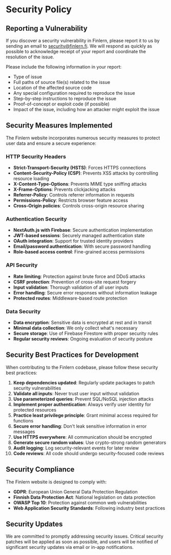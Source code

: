 # Security Policy

## Reporting a Vulnerability

If you discover a security vulnerability in Finlern, please report it to us by sending an email to security@finlern.fi. We will respond as quickly as possible to acknowledge receipt of your report and coordinate the resolution of the issue.

Please include the following information in your report:
- Type of issue
- Full paths of source file(s) related to the issue
- Location of the affected source code
- Any special configuration required to reproduce the issue
- Step-by-step instructions to reproduce the issue
- Proof-of-concept or exploit code (if possible)
- Impact of the issue, including how an attacker might exploit the issue

## Security Measures Implemented

The Finlern website incorporates numerous security measures to protect user data and ensure a secure experience:

### HTTP Security Headers

- **Strict-Transport-Security (HSTS)**: Forces HTTPS connections
- **Content-Security-Policy (CSP)**: Prevents XSS attacks by controlling resource loading
- **X-Content-Type-Options**: Prevents MIME type sniffing attacks
- **X-Frame-Options**: Prevents clickjacking attacks
- **Referrer-Policy**: Controls referrer information in requests
- **Permissions-Policy**: Restricts browser feature access
- **Cross-Origin policies**: Controls cross-origin resource sharing

### Authentication Security

- **NextAuth.js with Firebase**: Secure authentication implementation
- **JWT-based sessions**: Securely managed authentication state
- **OAuth integration**: Support for trusted identity providers
- **Email/password authentication**: With secure password handling
- **Role-based access control**: Fine-grained access permissions

### API Security

- **Rate limiting**: Protection against brute force and DDoS attacks
- **CSRF protection**: Prevention of cross-site request forgery
- **Input validation**: Thorough validation of all user inputs
- **Error handling**: Secure error responses without information leakage
- **Protected routes**: Middleware-based route protection

### Data Security

- **Data encryption**: Sensitive data is encrypted at rest and in transit
- **Minimal data collection**: We only collect what's necessary
- **Secure storage**: Use of Firebase Firestore with proper security rules
- **Regular security reviews**: Ongoing evaluation of security posture

## Security Best Practices for Development

When contributing to the Finlern codebase, please follow these security best practices:

1. **Keep dependencies updated**: Regularly update packages to patch security vulnerabilities
2. **Validate all inputs**: Never trust user input without validation
3. **Use parameterized queries**: Prevent SQL/NoSQL injection attacks
4. **Implement proper authentication**: Always verify user identity for protected resources
5. **Practice least privilege principle**: Grant minimal access required for functions
6. **Secure error handling**: Don't leak sensitive information in error messages
7. **Use HTTPS everywhere**: All communication should be encrypted
8. **Generate secure random values**: Use crypto-strong random generators
9. **Audit logging**: Log security-relevant events for later review
10. **Code reviews**: All code should undergo security-focused code reviews

## Security Compliance

The Finlern website is designed to comply with:

- **GDPR**: European Union General Data Protection Regulation
- **Finnish Data Protection Act**: National legislation on data protection
- **OWASP Top 10**: Protection against common web vulnerabilities
- **Web Application Security Standards**: Following industry best practices

## Security Updates

We are committed to promptly addressing security issues. Critical security patches will be applied as soon as possible, and users will be notified of significant security updates via email or in-app notifications. 